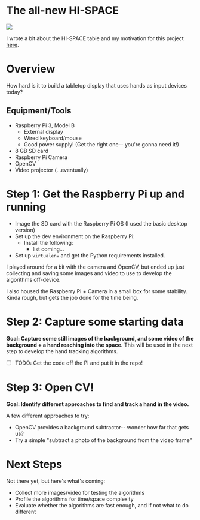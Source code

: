# The all-new HI-SPACE

<img src="https://img.shields.io/badge/Raspberry%20Pi-A22846?style=for-the-badge&logo=Raspberry%20Pi&logoColor=white"/>

I wrote a bit about the HI-SPACE table and my motivation for this project [here](https://medium.com/@ahslaughter/the-hi-space-table-4ac7f2d9f26c). 

# Overview

How hard is it to build a tabletop display that uses hands as input devices today?  

## Equipment/Tools

* Raspberry Pi 3, Model B
   * External display
   * Wired keyboard/mouse
   * Good power supply! (Get the right one-- you're gonna need it!)
* 8 GB SD card
* Raspberry Pi Camera
* OpenCV
* Video projector (...eventually)

# Step 1: Get the Raspberry Pi up and running

* Image the SD card with the Raspberry Pi OS (I used the basic desktop version)
* Set up the dev environment on the Raspberry Pi: 
    - Install the following: 
        * list coming...
* Set up ```virtualenv``` and get the Python requirements installed. 

I played around for a bit with the camera and OpenCV, but ended up just 
collecting and saving some images and video to use to develop the algorithms off-device.

I also housed the Raspberry Pi + Camera in a small box for some stability. Kinda rough, but 
gets the job done for the time being. 

# Step 2: Capture some starting data

**Goal: Capture some still images of the background, and some video of the 
background + a hand reaching into the space.** This will be used in the next 
step to develop the hand tracking algorithms. 

- [ ] TODO: Get the code off the PI and put it in the repo!

# Step 3: Open CV! 

**Goal: Identify different approaches to find and track a hand in the video.**

A few different approaches to try: 

* OpenCV provides a background subtractor-- wonder how far that gets us?
* Try a simple "subtract a photo of the background from the video frame"

# Next Steps

Not there yet, but here's what's coming: 

* Collect more images/video for testing the algorithms
* Profile the algorithms for time/space complexity
* Evaluate whether the algorithms are fast enough, and if not what to do different


